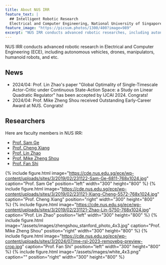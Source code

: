 ```yaml
---
title: About NUS IRR
feature_text: |
  ## Intelligent Robotic Research
  Electrical and Computer Engineering, National University of Singapore
feature_image: "https://picsum.photos/1300/400?image=989"
excerpt: "NUS IRR conducts advanced robotic researches, including autonomous vehicles, drones, manipulators, humanoid robots, and etc."
---
```


NUS IRR conducts advanced robotic research in Electrical and Computer Engineering (ECE), including autonomous vehicles, drones, manipulators, humanoid robots, and etc.

<!-- {% include button.html text="Fork it" icon="github" link="https://github.com/daviddarnes/alembic" color="#0366d6" %} {% include button.html text="Buy me a coffee ☕️" link="https://buymeacoffee.com/daviddarnes#support" color="#f68140" %} {% include button.html text="Tweet it" icon="twitter" link="https://twitter.com/intent/tweet/?url=https://alembic.darn.es&text=Alembic%20-%20A%20Jekyll%20boilerplate%20theme&via=DavidDarnes" color="#0d94e7" %} {% include button.html text="Install Alembic ⚗️" link="https://github.com/daviddarnes/alembic#installation" %} -->

## News

- 2024/04: Prof. Lin Zhao's paper "Global Optimality of Single-Timescale Actor-Critic under Continuous State-Action Space: a Study on Linear Quadratic Regulator" has been accepted by IJCAI 2024. Congrats!
- 2024/04: Prof. Mike Zheng Shou received Outstanding Early-Career Award at NUS. Congrats!

## Researchers

Here are faculty members in NUS IRR:

- [Prof. Sam Ge](https://cde.nus.edu.sg/ece/staff/ge-shuzhi-sam/)
- [Prof. Cheng Xiang](https://cde.nus.edu.sg/ece/staff/xiang-cheng/)
- [Prof. Lin Zhao](https://sites.google.com/view/lzhao)
- [Prof. Mike Zheng Shou](https://sites.google.com/view/showlab/)
- [Prof. Fan Shi](https://fanshi14.github.io/me/)


{% include figure.html image="https://cde.nus.edu.sg/ece/wp-content/uploads/sites/3/2019/02/231122-Sam-Ge-6811-768x1024.jpg" caption="Prof. Sam Ge" position="left" width="300" height="800" %}
{% include figure.html image="https://cde.nus.edu.sg/ece/wp-content/uploads/sites/3/2019/02/231121-Xiang-Cheng-5572-768x1024.jpg" caption="Prof. Cheng Xiang" position="right" width="300" height="800" %}
{% include figure.html image="https://cde.nus.edu.sg/ece/wp-content/uploads/sites/3/2019/02/231121-Zhao-Lin-5750-768x1024.jpg" caption="Prof. Lin Zhao" position="left" width="300" height="800" %}
{% include figure.html image="/assets/images/zhengshou_stanford_photo_4x3.jpg" caption="Prof. Mike Zheng Shou" position="right" width="300" height="800" %}
{% include figure.html image="https://cde.nus.edu.sg/ece/wp-content/uploads/sites/3/2024/07/me-rsl-2023-removebg-preview-crop.jpg" caption="Prof. Fan Shi" position="left" width="300" height="800" %}
{% include figure.html image="/assets/images/white_4x3.png" caption="" position="right" width="300" height="800" %} <!-- take position -->
